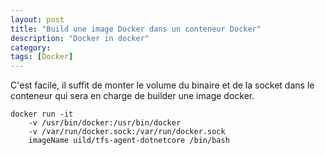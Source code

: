 ```yaml
---
layout: post
title: "Build une image Docker dans un conteneur Docker"
description: "Docker in docker"
category: 
tags: [Docker]
---
```


C'est facile, il suffit de monter le volume du binaire et de la socket dans le conteneur qui sera en charge de builder une image docker.

```   
docker run -it 
    -v /usr/bin/docker:/usr/bin/docker 
    -v /var/run/docker.sock:/var/run/docker.sock  
    imageName uild/tfs-agent-dotnetcore /bin/bash

```   